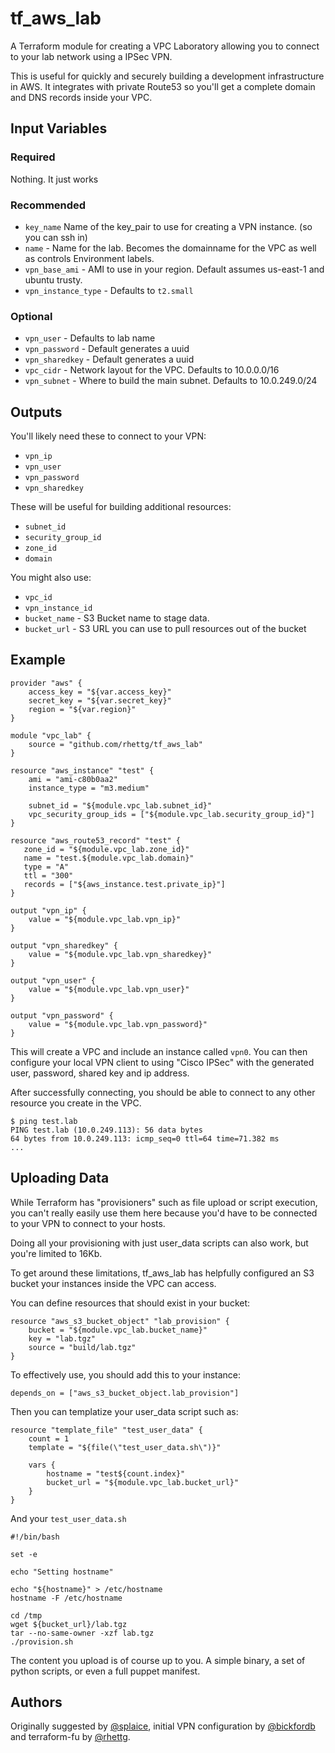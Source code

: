 # tf_aws_lab

A Terraform module for creating a VPC Laboratory allowing you to connect to
your lab network using a IPSec VPN.

This is useful for quickly and securely building a development infrastructure
in AWS. It integrates with private Route53 so you'll get a complete domain and
DNS records inside your VPC.

## Input Variables

### Required

  Nothing. It just works

### Recommended

 * `key_name` Name of the key_pair to use for creating a VPN instance. (so you can ssh in)
 * `name` - Name for the lab. Becomes the domainname for the VPC as well as controls Environment labels.
 * `vpn_base_ami` - AMI to use in your region. Default assumes us-east-1 and ubuntu trusty.
 * `vpn_instance_type` - Defaults to `t2.small`

### Optional

 * `vpn_user` - Defaults to lab name
 * `vpn_password` - Default generates a uuid
 * `vpn_sharedkey` - Default generates a uuid
 * `vpc_cidr` - Network layout for the VPC. Defaults to 10.0.0.0/16
 * `vpn_subnet` - Where to build the main subnet. Defaults to 10.0.249.0/24

## Outputs

You'll likely need these to connect to your VPN:

  * `vpn_ip`
  * `vpn_user`
  * `vpn_password`
  * `vpn_sharedkey`

These will be useful for building additional resources:

  * `subnet_id`
  * `security_group_id`
  * `zone_id`
  * `domain`

You might also use:

  * `vpc_id`
  * `vpn_instance_id`
  * `bucket_name` - S3 Bucket name to stage data.
  * `bucket_url` - S3 URL you can use to pull resources out of the bucket


## Example

```
provider "aws" {
    access_key = "${var.access_key}"
    secret_key = "${var.secret_key}"
    region = "${var.region}"
}

module "vpc_lab" {
    source = "github.com/rhettg/tf_aws_lab"
}

resource "aws_instance" "test" {
    ami = "ami-c80b0aa2"
    instance_type = "m3.medium"

    subnet_id = "${module.vpc_lab.subnet_id}"
    vpc_security_group_ids = ["${module.vpc_lab.security_group_id}"]
}

resource "aws_route53_record" "test" {
   zone_id = "${module.vpc_lab.zone_id}"
   name = "test.${module.vpc_lab.domain}"
   type = "A"
   ttl = "300"
   records = ["${aws_instance.test.private_ip}"]
}

output "vpn_ip" {
    value = "${module.vpc_lab.vpn_ip}"
}

output "vpn_sharedkey" {
    value = "${module.vpc_lab.vpn_sharedkey}"
}

output "vpn_user" {
    value = "${module.vpc_lab.vpn_user}"
}

output "vpn_password" {
    value = "${module.vpc_lab.vpn_password}"
}
```

This will create a VPC and include an instance called `vpn0`. You can then configure
your local VPN client to using "Cisco IPSec" with the generated user, password,
shared key and ip address.

After successfully connecting, you should be able to connect to any other
resource you create in the VPC.

    $ ping test.lab
    PING test.lab (10.0.249.113): 56 data bytes
    64 bytes from 10.0.249.113: icmp_seq=0 ttl=64 time=71.382 ms
    ...

## Uploading Data

While Terraform has "provisioners" such as file upload or script execution, you
can't really easily use them here because you'd have to be connected to your
VPN to connect to your hosts.

Doing all your provisioning with just user_data scripts can also work, but you're limited to 16Kb.

To get around these limitations, tf_aws_lab has helpfully configured an S3
bucket your instances inside the VPC can access.

You can define resources that should exist in your bucket:

    resource "aws_s3_bucket_object" "lab_provision" {
        bucket = "${module.vpc_lab.bucket_name}"
        key = "lab.tgz"
        source = "build/lab.tgz"
    }

To effectively use, you should add this to your instance:

    depends_on = ["aws_s3_bucket_object.lab_provision"]

Then you can templatize your user_data script such as:

    resource "template_file" "test_user_data" {
        count = 1
        template = "${file(\"test_user_data.sh\")}"

        vars {
            hostname = "test${count.index}"
            bucket_url = "${module.vpc_lab.bucket_url}"
        }
    }

And your `test_user_data.sh`

```
#!/bin/bash

set -e

echo "Setting hostname"

echo "${hostname}" > /etc/hostname
hostname -F /etc/hostname

cd /tmp
wget ${bucket_url}/lab.tgz
tar --no-same-owner -xzf lab.tgz
./provision.sh
```

The content you upload is of course up to you. A simple binary, a set of python
scripts, or even a full puppet manifest.


## Authors

Originally suggested by [@splaice](https://github.com/splaice), initial VPN
configuration by [@bickfordb](https://github.com/bickfordb) and terraform-fu by
[@rhettg](https://github.com/rhettg).
